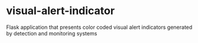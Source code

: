 # visual-alert-indicator
Flask application that presents color coded visual alert indicators generated by detection and monitoring systems
